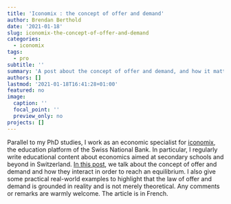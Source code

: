 ```yaml
---
title: 'Iconomix : the concept of offer and demand'
author: Brendan Berthold
date: '2021-01-18'
slug: iconomix-the-concept-of-offer-and-demand
categories:
  - iconomix
tags:
  - pro
subtitle: ''
summary: 'A post about the concept of offer and demand, and how it matters for our daily lives.'
authors: []
lastmod: '2021-01-18T16:41:28+01:00'
featured: no
image:
  caption: ''
  focal_point: ''
  preview_only: no
projects: []
---
```



Parallel to my PhD studies, I work as an economic specialist for [iconomix](https://www.iconomix.ch/fr/), the education platform of the Swiss National Bank. In particular, I regularly write educational content about economics aimed at secondary schools and beyond in Switzerland. [In this post](https://www2.iconomix.ch/videos/fr_v07/), we talk about the concept of offer and demand and how they interact in order to reach an equilibrium. I also give some practical real-world examples to highlight that the law of offer and demand is grounded in reality and is not merely theoretical. Any comments or remarks are warmly welcome. The article is in French.

